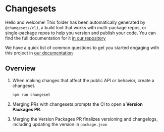 # Changesets

Hello and welcome! This folder has been automatically generated by `@changesets/cli`, a build tool that works
with multi-package repos, or single-package repos to help you version and publish your code. You can
find the full documentation for it [in our repository](https://github.com/changesets/changesets)

We have a quick list of common questions to get you started engaging with this project in
[our documentation](https://github.com/changesets/changesets/blob/main/docs/common-questions.md)

## Overview

1. When making changes that affect the public API or behavior, create a changeset.

   ```bash
   npm run changeset
   ```

1. Merging PRs with changesets prompts the CI to open a **Version Packages PR**.

1. Merging the Version Packages PR finalizes versioning and changelogs, including updating the version in `package.json`
